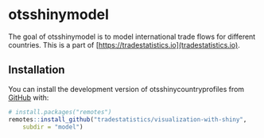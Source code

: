 
<!-- README.md is generated from README.Rmd. Please edit that file -->

# otsshinymodel

<!-- badges: start -->
<!-- badges: end -->

The goal of otsshinymodel is to model international trade flows for
different countries. This is a part of
[https://tradestatistics.io](tradestatistics.io).

## Installation

You can install the development version of otsshinycountryprofiles from
[GitHub](https://github.com/) with:

``` r
# install.packages("remotes")
remotes::install_github("tradestatistics/visualization-with-shiny",
    subdir = "model")
```

